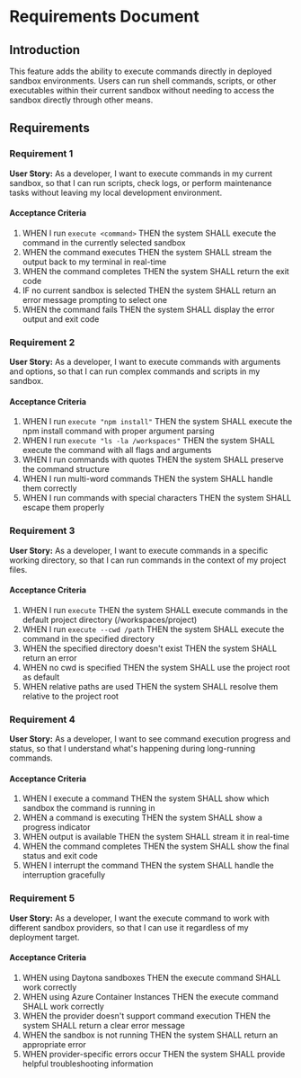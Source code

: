 # Requirements Document

## Introduction

This feature adds the ability to execute commands directly in deployed sandbox environments. Users can run shell commands, scripts, or other executables within their current sandbox without needing to access the sandbox directly through other means.

## Requirements

### Requirement 1

**User Story:** As a developer, I want to execute commands in my current sandbox, so that I can run scripts, check logs, or perform maintenance tasks without leaving my local development environment.

#### Acceptance Criteria

1. WHEN I run `execute <command>` THEN the system SHALL execute the command in the currently selected sandbox
2. WHEN the command executes THEN the system SHALL stream the output back to my terminal in real-time
3. WHEN the command completes THEN the system SHALL return the exit code
4. IF no current sandbox is selected THEN the system SHALL return an error message prompting to select one
5. WHEN the command fails THEN the system SHALL display the error output and exit code

### Requirement 2

**User Story:** As a developer, I want to execute commands with arguments and options, so that I can run complex commands and scripts in my sandbox.

#### Acceptance Criteria

1. WHEN I run `execute "npm install"` THEN the system SHALL execute the npm install command with proper argument parsing
2. WHEN I run `execute "ls -la /workspaces"` THEN the system SHALL execute the command with all flags and arguments
3. WHEN I run commands with quotes THEN the system SHALL preserve the command structure
4. WHEN I run multi-word commands THEN the system SHALL handle them correctly
5. WHEN I run commands with special characters THEN the system SHALL escape them properly

### Requirement 3

**User Story:** As a developer, I want to execute commands in a specific working directory, so that I can run commands in the context of my project files.

#### Acceptance Criteria

1. WHEN I run `execute` THEN the system SHALL execute commands in the default project directory (/workspaces/project)
2. WHEN I run `execute --cwd /path` THEN the system SHALL execute the command in the specified directory
3. WHEN the specified directory doesn't exist THEN the system SHALL return an error
4. WHEN no cwd is specified THEN the system SHALL use the project root as default
5. WHEN relative paths are used THEN the system SHALL resolve them relative to the project root

### Requirement 4

**User Story:** As a developer, I want to see command execution progress and status, so that I understand what's happening during long-running commands.

#### Acceptance Criteria

1. WHEN I execute a command THEN the system SHALL show which sandbox the command is running in
2. WHEN a command is executing THEN the system SHALL show a progress indicator
3. WHEN output is available THEN the system SHALL stream it in real-time
4. WHEN the command completes THEN the system SHALL show the final status and exit code
5. WHEN I interrupt the command THEN the system SHALL handle the interruption gracefully

### Requirement 5

**User Story:** As a developer, I want the execute command to work with different sandbox providers, so that I can use it regardless of my deployment target.

#### Acceptance Criteria

1. WHEN using Daytona sandboxes THEN the execute command SHALL work correctly
2. WHEN using Azure Container Instances THEN the execute command SHALL work correctly
3. WHEN the provider doesn't support command execution THEN the system SHALL return a clear error message
4. WHEN the sandbox is not running THEN the system SHALL return an appropriate error
5. WHEN provider-specific errors occur THEN the system SHALL provide helpful troubleshooting information